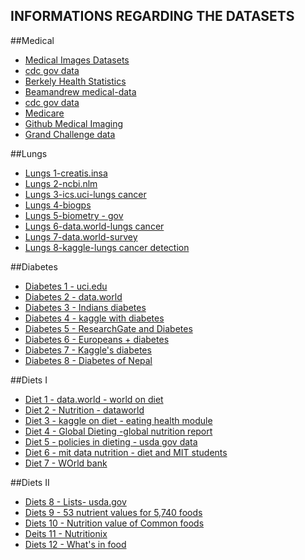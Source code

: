 ## INFORMATIONS REGARDING THE DATASETS
##Medical
*  [Medical Images Datasets](<https://www.whatiswhateverything.com/p/medical-image-datasets-for-free-download.html>)
* [cdc gov data](<https://data.cdc.gov/browse>)
* [Berkely Health Statistics](<http://guides.lib.berkeley.edu/publichealth/healthstatistics/rawdata>)
* [Beamandrew medical-data](<https://github.com/beamandrew/medical-data>)
* [cdc gov data](<https://data.cdc.gov/browse>)
* [Medicare](<https://data.medicare.gov/data>)
* [Github Medical Imaging](<https://github.com/sfikas/medical-imaging-datasets>)
* [Grand Challenge data](<https://grand-challenge.org/>) 
  
##Lungs
* [Lungs 1-creatis.insa](<https://www.creatis.insa-lyon.fr/rio/popi-model>)
* [Lungs 2-ncbi.nlm](<https://www.ncbi.nlm.nih.gov/pmc/?term=lungs>)
* [Lungs 3-ics.uci-lungs cancer](<https://archive.ics.uci.edu/ml/datasets/lung+cancer>)
* [Lungs 4-biogps](<http://biogps.org/dataset/tag/lung%20cancer/>)
* [Lungs 5-biometry - gov](<https://biometry.nci.nih.gov/cdas/datasets/plco/21/>)
* [Lungs 6-data.world-lungs cancer](<https://data.world/cancerdatahp/lung-cancer-data>)
* [Lungs 7-data.world-survey](<https://data.world/sta427ceyin/survey-lung-cancer>)
* [Lungs 8-kaggle-lungs cancer detection](<https://www.kaggle.com/jesyfax/lung-cancer-detection>)

##Diabetes
* [Diabetes 1 - uci.edu](<https://archive.ics.uci.edu/ml/datasets/diabetes>)
* [Diabetes 2 - data.world](<https://data.world/datasets/diabetes>)
* [Diabetes 3 - Indians diabetes](<https://www.kaggle.com/uciml/pima-indians-diabetes-database>)
* [Diabetes 4 - kaggle with diabetes](<https://www.kaggle.com/saurabh00007/diabetescsv>)
* [Diabetes 5 - ResearchGate and Diabetes](<https://www.researchgate.net/post/Diabetes_Dataset>)
* [Diabetes 6 - Europeans + diabetes](<https://www.europeandataportal.eu/data/en/dataset?tags=diabetes>)
* [Diabetes 7 - Kaggle's diabetes](<https://www.kaggle.com/brandao/diabetes>)
* [Diabetes 8 - Diabetes of Nepal](<https://www.herdint.com/publications/31>)

##Diets I
* [Diet 1 - data.world - world on diet](<https://data.world/datasets/diet>)
* [Diet 2 - Nutrition - dataworld](<https://data.world/datasets/nutrition>)
* [Diet 3 - kaggle on diet - eating health module](<https://www.kaggle.com/bls/eating-health-module-dataset>)
* [Diet 4 - Global Dieting -global nutrition report](<https://globalnutritionreport.org/reports/global-nutrition-report-2018/dataset-and-metadata/>)
* [Diet 5 - policies in dieting - usda gov data](<https://www.cnpp.usda.gov/data>)
* [Diet 6 - mit data nutrition - diet and MIT students](<http://datanutrition.media.mit.edu/>)
* [Diet 7 - WOrld bank](<https://datacatalog.worldbank.org/dataset/health-nutrition-and-population-statistics>)

##Diets II 
* [Diets 8 - Lists- usda.gov](<https://ndb.nal.usda.gov/ndb/search/list>)
* [Diets 9 - 53 nutrient values for 5,740 foods ](<http://www.foodstandards.gov.au/science/monitoringnutrients/ausnut/foodnutrient/Pages/default.aspx>)
* [Diets 10 - Nutrition value of Common foods](<https://www.nutritionvalue.org/>)
* [Deits 11 - Nutritionix ](<https://www.nutritionix.com/>)
* [Diets 12 - What's in food](<https://www.nutrition.gov/subject/whats-in-food>)
